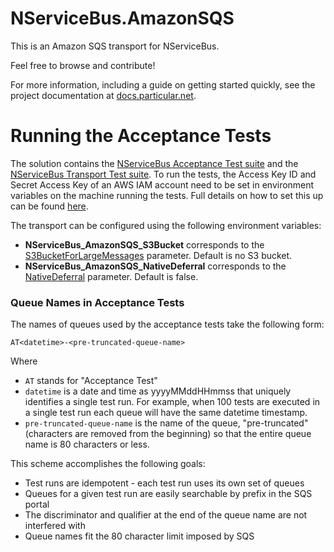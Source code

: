 NServiceBus.AmazonSQS
===============

This is an Amazon SQS transport for NServiceBus.

Feel free to browse and contribute!

For more information, including a guide on getting started quickly, see the project documentation at [docs.particular.net](https://docs.particular.net/transports/sqs/).

Running the Acceptance Tests
===============

The solution contains the [NServiceBus Acceptance Test suite](https://www.nuget.org/packages/NServiceBus.AcceptanceTests.Sources/) and the [NServiceBus Transport Test suite](https://www.nuget.org/packages/NServiceBus.TransportTests.Sources/).
To run the tests, the Access Key ID and Secret Access Key of an AWS IAM account need to be set in environment variables on the machine running the tests. Full details on how to set this up can be found [here](https://docs.particular.net/transports/sqs/#getting-started-set-up-an-aws-account).

The transport can be configured using the following environment variables:

 * **NServiceBus_AmazonSQS_S3Bucket** corresponds to the [S3BucketForLargeMessages](https://docs.particular.net/transports/sqs/configuration-options#s3bucketforlargemessages) parameter. Default is no S3 bucket.
 * **NServiceBus_AmazonSQS_NativeDeferral** corresponds to the [NativeDeferral](https://docs.particular.net/transports/sqs/configuration-options#nativedeferral) parameter. Default is false.


### Queue Names in Acceptance Tests

The names of queues used by the acceptance tests take the following form:

    AT<datetime>-<pre-truncated-queue-name>

Where

 * `AT` stands for "Acceptance Test"
 * `datetime` is a date and time as yyyyMMddHHmmss that uniquely identifies a single test run. For example, when 100 tests are executed in a single test run each queue will have the same datetime timestamp.
 * `pre-truncated-queue-name` is the name of the queue, "pre-truncated" (characters are removed from the beginning) so that the entire queue name is 80 characters or less. 

This scheme accomplishes the following goals:

 * Test runs are idempotent - each test run uses its own set of queues
 * Queues for a given test run are easily searchable by prefix in the SQS portal
 * The discriminator and qualifier at the end of the queue name are not interfered with 
 * Queue names fit the 80 character limit imposed by SQS
